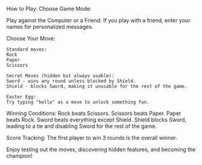 How to Play:
Choose Game Mode:

Play against the Computer or a Friend.
If you play with a friend, enter your names for personalized messages.

Choose Your Move:

    Standard moves:
    Rock
    Paper
    Scissors
    
    Secret Moves (hidden but always usable):
    Sword - wins any round unless blocked by Shield.
    Shield - blocks Sword, making it unusable for the rest of the game.

    Easter Egg:
    Try typing "hello" as a move to unlock something fun.

Winning Conditions:
Rock beats Scissors.
Scissors beats Paper.
Paper beats Rock.
Sword beats everything except Shield.
Shield blocks Sword, leading to a tie and disabling Sword for the rest of the game.

Score Tracking:
The first player to win 3 rounds is the overall winner.

Enjoy testing out the moves, discovering hidden features, and becoming the champion!
